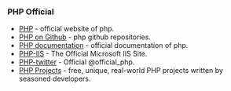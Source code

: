 
### PHP Official

- [PHP](http://php.net/) - official website of php.
- [PHP on Github](https://github.com/php) - php github repositories.
- [PHP documentation](http://php.net/manual/en/book.event.php) - official documentation of php.
- [PHP-IIS](https://php.iis.net/) - The Official Microsoft IIS Site.
- [PHP-twitter](https://twitter.com/official_php?lang=en) - Official @official_php.
- [PHP Projects](https://www.codementor.io/projects/php) - free, unique, real-world PHP projects written by seasoned developers.
